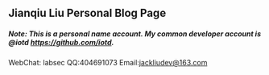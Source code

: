 ## Jianqiu Liu Personal Blog Page

##### Note: This is a personal name account. My common developer account is @iotd **https://github.com/iotd**.

WebChat: labsec
QQ:404691073
Email:jackliudev@163.com

